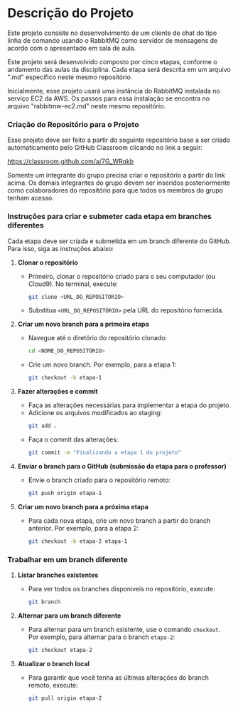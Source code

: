 # Descrição do Projeto

Este projeto consiste no desenvolvimento de um cliente de chat do tipo linha de comando usando o RabbitMQ como servidor de mensagens de acordo com o apresentado em sala de aula.

Este projeto será desenvolvido composto por cinco etapas, conforme o andamento das aulas da disciplina. Cada etapa será descrita em um arquivo ".md" específico neste mesmo repositório.

Inicialmente, esse projeto usará uma instância do RabbitMQ instalada no serviço EC2 da AWS. Os passos para essa instalação se encontra no arquivo "rabbitmw-ec2.md" neste mesmo repositório.

### Criação do Repositório para o Projeto

Esse projeto deve ser feito a partir do seguinte repositório base a ser criado automaticamento pelo GitHub Classroom clicando no link a seguir: 

https://classroom.github.com/a/7G_WRqkb

Somente um integrante do grupo precisa criar o repositório a partir do link acima. Os demais integrantes do grupo devem ser inseridos posteriormente como colaboradores do repositório para que todos os membros do grupo tenham acesso.

### Instruções para criar e submeter cada etapa em branches diferentes

Cada etapa deve ser criada e submetida em um branch diferente do GitHub. Para isso, siga as instruções abaixo:

1. **Clonar o repositório**
   - Primeiro, clonar o repositório criado para o seu computador (ou Cloud9). No terminal, execute:
     ```bash
     git clone <URL_DO_REPOSITÓRIO>
     ```
   - Substitua `<URL_DO_REPOSITÓRIO>` pela URL do repositório fornecida.

2. **Criar um novo branch para a primeira etapa**
   - Navegue até o diretório do repositório clonado:
     ```bash
     cd <NOME_DO_REPOSITÓRIO>
     ```
   - Crie um novo branch. Por exemplo, para a etapa 1:
     ```bash
     git checkout -b etapa-1
     ```

3. **Fazer alterações e commit**
   - Faça as alterações necessárias para implementar a etapa do projeto.
   - Adicione os arquivos modificados ao staging:
     ```bash
     git add .
     ```
   - Faça o commit das alterações:
     ```bash
     git commit -m "Finalizando a etapa 1 do projeto"
     ```

4. **Enviar o branch para o GitHub (submissão da etapa para o professor)**
   - Envie o branch criado para o repositório remoto:
     ```bash
     git push origin etapa-1
     ```

5. **Criar um novo branch para a próxima etapa**
   - Para cada nova etapa, crie um novo branch a partir do branch anterior. Por exemplo, para a etapa 2:
     ```bash
     git checkout -b etapa-2 etapa-1
     ```

### Trabalhar em um branch diferente

1. **Listar branches existentes**
   - Para ver todos os branches disponíveis no repositório, execute:
     ```bash
     git branch
     ```

2. **Alternar para um branch diferente**
   - Para alternar para um branch existente, use o comando `checkout`. Por exemplo, para alternar para o branch `etapa-2`:
     ```bash
     git checkout etapa-2
     ```

3. **Atualizar o branch local**
   - Para garantir que você tenha as últimas alterações do branch remoto, execute:
     ```bash
     git pull origin etapa-2
     ```

